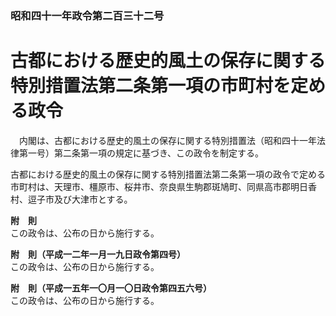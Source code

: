 ### 昭和四十一年政令第二百三十二号  
# 古都における歴史的風土の保存に関する特別措置法第二条第一項の市町村を定める政令  
　内閣は、古都における歴史的風土の保存に関する特別措置法（昭和四十一年法律第一号）第二条第一項の規定に基づき、この政令を制定する。  
  
古都における歴史的風土の保存に関する特別措置法第二条第一項の政令で定める市町村は、天理市、橿原市、桜井市、奈良県生駒郡斑鳩町、同県高市郡明日香村、逗子市及び大津市とする。  
  
**附　則**  
この政令は、公布の日から施行する。  
  
**附　則（平成一二年一月一九日政令第四号）**  
この政令は、公布の日から施行する。  
  
**附　則（平成一五年一〇月一〇日政令第四五六号）**  
この政令は、公布の日から施行する。  
  
